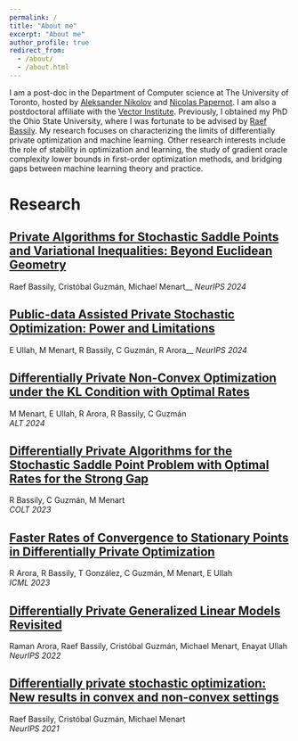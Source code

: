 ```yaml
---
permalink: /
title: "About me"
excerpt: "About me"
author_profile: true
redirect_from: 
  - /about/
  - /about.html
---
```


I am a post-doc in the Department of Computer science at The University of Toronto, hosted by [Aleksander Nikolov](https://www.cs.toronto.edu/~anikolov/) and [Nicolas Papernot](https://www.papernot.fr/). I am also a postdoctoral affiliate with the [Vector Institute](https://vectorinstitute.ai/). Previously,
I obtained my PhD the Ohio State University, where I was fortunate to be advised by [Raef Bassily](https://sites.google.com/view/rbassily). My research focuses on characterizing the limits of differentially private optimization and machine learning. Other research interests include the role of stability in optimization and learning, the study of gradient oracle complexity lower bounds in first-order optimization methods, and bridging gaps between machine learning theory and practice.

Research
=====

[Private Algorithms for Stochastic Saddle Points and Variational Inequalities: Beyond Euclidean Geometry](https://mikemenart.github.io/)
-----

Raef Bassily, Cristóbal Guzmán, Michael Menart__
*NeurIPS 2024*

[Public-data Assisted Private Stochastic Optimization: Power and Limitations](https://arxiv.org/abs/2403.03856)
-----

E Ullah, M Menart, R Bassily, C Guzmán, R Arora__
*NeurIPS 2024*

[Differentially Private Non-Convex Optimization under the KL Condition with Optimal Rates](https://arxiv.org/abs/2311.13447)
-----

M Menart, E Ullah, R Arora, R Bassily, C Guzmán  
*ALT 2024*

[Differentially Private Algorithms for the Stochastic Saddle Point Problem with Optimal Rates for the Strong Gap](https://arxiv.org/abs/2302.12909)
-----

R Bassily, C Guzmán, M Menart  
*COLT 2023*

[Faster Rates of Convergence to Stationary Points in Differentially Private Optimization](https://arxiv.org/pdf/2206.00846.pdf)
-----

R Arora, R Bassily, T González, C Guzmán, M Menart, E Ullah  
*ICML 2023*

[Differentially Private Generalized Linear Models Revisited](https://proceedings.neurips.cc/paper_files/paper/2022/hash/8d321ebb82b58987509b8624cbb85d65-Abstract-Conference.html)
-----

Raman Arora, Raef Bassily, Cristóbal Guzmán, Michael Menart, Enayat Ullah  
*NeurIPS 2022*

[Differentially private stochastic optimization: New results in convex and non-convex settings](https://proceedings.neurips.cc/paper/2021/file/4ddb5b8d603f88e9de689f3230234b47-Paper.pdf)
-----

Raef Bassily, Cristóbal Guzmán, Michael Menart  
*NeurIPS 2021*

